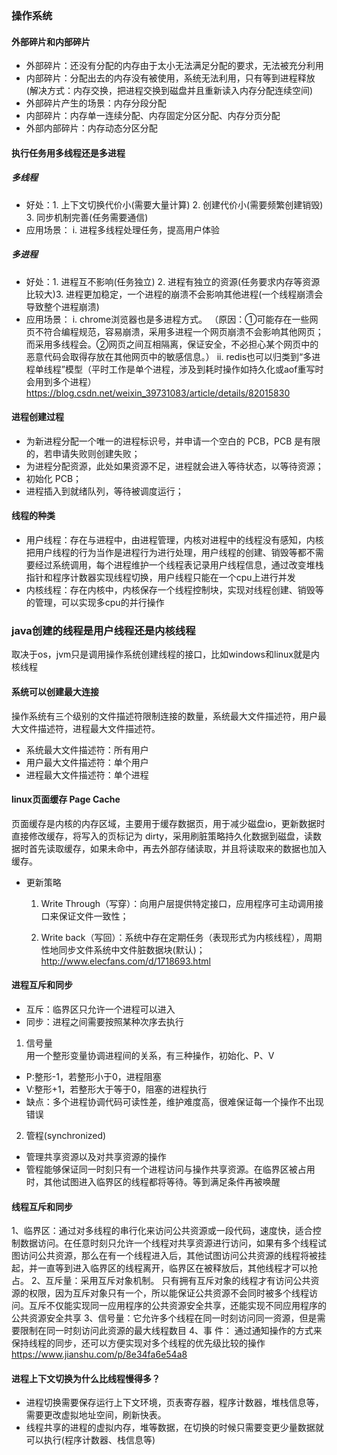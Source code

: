 ### 操作系统

#### 外部碎片和内部碎片
* 外部碎片：还没有分配的内存由于太小无法满足分配的要求，无法被充分利用
* 内部碎片：分配出去的内存没有被使用，系统无法利用，只有等到进程释放(解决方式：内存交换，把进程交换到磁盘并且重新读入内存分配连续空间)
* 外部碎片产生的场景：内存分段分配
* 内部碎片：内存单一连续分配、内存固定分区分配、内存分页分配
* 外部内部碎片：内存动态分区分配


#### 执行任务用多线程还是多进程
##### 多线程
* 好处：1. 上下文切换代价小(需要大量计算) 2. 创建代价小(需要频繁创建销毁) 3. 同步机制完善(任务需要通信)
* 应用场景：
i. 进程多线程处理任务，提高用户体验

##### 多进程
* 好处：1. 进程互不影响(任务独立) 2. 进程有独立的资源(任务要求内存等资源比较大)3. 进程更加稳定，一个进程的崩溃不会影响其他进程(一个线程崩溃会导致整个进程崩溃) 
* 应用场景：
i. chrome浏览器也是多进程方式。 （原因：①可能存在一些网页不符合编程规范，容易崩溃，采用多进程一个网页崩溃不会影响其他网页；而采用多线程会。②网页之间互相隔离，保证安全，不必担心某个网页中的恶意代码会取得存放在其他网页中的敏感信息。）
ii. redis也可以归类到“多进程单线程”模型（平时工作是单个进程，涉及到耗时操作如持久化或aof重写时会用到多个进程）
https://blog.csdn.net/weixin_39731083/article/details/82015830

#### 进程创建过程
* 为新进程分配一个唯一的进程标识号，并申请一个空白的 PCB，PCB 是有限的，若申请失败则创建失败；
* 为进程分配资源，此处如果资源不足，进程就会进入等待状态，以等待资源；
* 初始化 PCB；
* 进程插入到就绪队列，等待被调度运行；


#### 线程的种类
* 用户线程：存在与进程中，由进程管理，内核对进程中的线程没有感知，内核把用户线程的行为当作是进程行为进行处理，用户线程的创建、销毁等都不需要经过系统调用，每个进程维护一个线程表记录用户线程信息，通过改变堆栈指针和程序计数器实现线程切换，用户线程只能在一个cpu上进行并发   
* 内核线程：存在内核中，内核保存一个线程控制块，实现对线程创建、销毁等的管理，可以实现多cpu的并行操作

### java创建的线程是用户线程还是内核线程
取决于os，jvm只是调用操作系统创建线程的接口，比如windows和linux就是内核线程


#### 系统可以创建最大连接
操作系统有三个级别的文件描述符限制连接的数量，系统最大文件描述符，用户最大文件描述符，进程最大文件描述符。
* 系统最大文件描述符：所有用户
* 用户最大文件描述符：单个用户
* 进程最大文件描述符：单个进程


#### linux页面缓存 Page Cache
页面缓存是内核的内存区域，主要用于缓存数据页，用于减少磁盘io，更新数据时直接修改缓存，将写入的页标记为 dirty，采用刷脏策略持久化数据到磁盘，读数据时首先读取缓存，如果未命中，再去外部存储读取，并且将读取来的数据也加入缓存。
* 更新策略 


    1. Write Through（写穿）：向用户层提供特定接口，应用程序可主动调用接口来保证文件一致性；

    2. Write back（写回）：系统中存在定期任务（表现形式为内核线程），周期性地同步文件系统中文件脏数据块(默认)；
http://www.elecfans.com/d/1718693.html

#### 进程互斥和同步
* 互斥：临界区只允许一个进程可以进入
* 同步：进程之间需要按照某种次序去执行
1. 信号量  
用一个整形变量协调进程间的关系，有三种操作，初始化、P、V
* P:整形-1，若整形小于0，进程阻塞
* V:整形+1，若整形大于等于0，阻塞的进程执行
* 缺点：多个进程协调代码可读性差，维护难度高，很难保证每一个操作不出现错误

2. 管程(synchronized)
* 管理共享资源以及对共享资源的操作
* 管程能够保证同一时刻只有一个进程访问与操作共享资源。在临界区被占用时，其他试图进入临界区的线程都将等待。等到满足条件再被唤醒

#### 线程互斥和同步
1、临界区：通过对多线程的串行化来访问公共资源或一段代码，速度快，适合控制数据访问。在任意时刻只允许一个线程对共享资源进行访问，如果有多个线程试图访问公共资源，那么在有一个线程进入后，其他试图访问公共资源的线程将被挂起，并一直等到进入临界区的线程离开，临界区在被释放后，其他线程才可以抢占。
2、互斥量：采用互斥对象机制。 只有拥有互斥对象的线程才有访问公共资源的权限，因为互斥对象只有一个，所以能保证公共资源不会同时被多个线程访问。互斥不仅能实现同一应用程序的公共资源安全共享，还能实现不同应用程序的公共资源安全共享
3、信号量：它允许多个线程在同一时刻访问同一资源，但是需要限制在同一时刻访问此资源的最大线程数目
4、事 件： 通过通知操作的方式来保持线程的同步，还可以方便实现对多个线程的优先级比较的操作
https://www.jianshu.com/p/8e34fa6e54a8


#### 进程上下文切换为什么比线程慢得多？
* 进程切换需要保存运行上下文环境，页表寄存器，程序计数器，堆栈信息等，需要更改虚拟地址空间，刷新快表。
* 线程共享的进程的虚拟内存，堆等数据，在切换的时候只需要变更少量数据就可以执行(程序计数器、栈信息等)